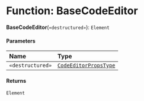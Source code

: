 # Function: BaseCodeEditor

**BaseCodeEditor**(`«destructured»`): `Element`

#### Parameters

| Name | Type |
| :------ | :------ |
| `«destructured»` | [`CodeEditorPropsType`](/auto-docs/form-materials/interfaces/CodeEditorPropsType.md) |

#### Returns

`Element`
